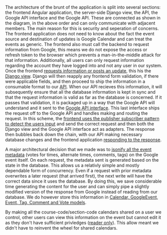 The architecture of the brunt of the application is split into several sections: the frontend Angular application, the server-side Django view, the API, the Google API interface and the Google API. These are connected as shown in the diagram, in the above order and can only communicate with adjacent members. The main reason for this is security and seperation of concerns. The frontend application does not need to know about the fact the event source and destination of updates is Google Calendar and can treat the events as generic. The frontend also must call the backend to request information from Google, this means we do not expose the access or refresh token to the browser which prevents a man-in-the-middle attack for that information. Additionally, all users can only request information regarding the account they have logged into and not any user in our system. Once the frontend [requests information or posts an update](https://github.com/csc301-fall2014/Proj-Morning-Team2-repo/blob/master/AbArticulus/time_table/static_src/js/services/timeTableCalendarService.js), this his the [Django view](https://github.com/csc301-fall2014/Proj-Morning-Team2-repo/blob/master/AbArticulus/time_table/views.py#L100). Django will then reapply any frontend form validation, if there were applicable fields, and then proceed to ship the information in a consumable format to our [API](https://github.com/csc301-fall2014/Proj-Morning-Team2-repo/blob/master/AbArticulus/api/interfaces/api_interface.py#L100). When our API recieves this information, it will subsequently ensure that all the database information is kept in sync and that the request information is valid as far as the database is concerned. If it passes that validation, it is packaged up in a way that the Google API will understand and it sent to the [Google API interface](https://github.com/csc301-fall2014/Proj-Morning-Team2-repo/blob/master/AbArticulus/api/interfaces/google_api_interface.py#L41). This last interface ships the request off to the Google API and handles making and routing the request. In this scheme, the [frontend uses the publisher subscriber pattern to detect the users input](https://github.com/csc301-fall2014/Proj-Morning-Team2-repo/blob/master/AbArticulus/time_table/static_src/js/controllers/ngCalendarCtrl.js#L115) and send the correct request and then both the Django view and the Google API interface act as adapters. The response then bubbles back down the chain, with our API making necessary database changes and the frontend application [responding to the response](https://github.com/csc301-fall2014/Proj-Morning-Team2-repo/blob/master/AbArticulus/time_table/static_src/js/controllers/ngCalendarCtrl.js#L119).

A major architectural decision that we made was to [jsonify all the event metadata](https://github.com/csc301-fall2014/Proj-Morning-Team2-repo/blob/master/AbArticulus/api/interfaces/api_interface.py#L322) (votes for times, alternate times, comments, tags) on the Google event itself. On each request, the metadata sent is generated based on the state in the database. This allows us a relativly simple and mostly dependable form of concurrency. Even if a request with prior metadata overwrites a later request (that arrived first), the next write will have the correct data since it uses the database. By doing this, we save considerable time generating the content for the user and can simply pipe a slightly modified version of the response from Google instead of reading from our database. We do however store this information in [Calendar, GoogleEvent, Event, Tag, Comment and Vote models](https://github.com/csc301-fall2014/Proj-Morning-Team2-repo/blob/master/AbArticulus/abcalendar/models.py).

By making all the course-code/section-code calendars shared on a user we control, other users can view this information on the event but cannot edit it as they don't have sufficient privledges ([reader only](https://github.com/csc301-fall2014/Proj-Morning-Team2-repo/blob/master/AbArticulus/api/interfaces/api_interface.py#L107)). This allow meant we didn't have to reinvent the wheel for shared calendars.
